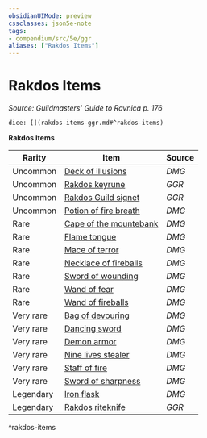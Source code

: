 ```yaml
---
obsidianUIMode: preview
cssclasses: json5e-note
tags:
- compendium/src/5e/ggr
aliases: ["Rakdos Items"]
---
```

# Rakdos Items
*Source: Guildmasters' Guide to Ravnica p. 176* 

`dice: [](rakdos-items-ggr.md#^rakdos-items)`

**Rakdos Items**

| Rarity | Item | Source |
|--------|------|--------|
| Uncommon | [Deck of illusions](z_compendium/items/deck-of-illusions.md) | *DMG* |
| Uncommon | [Rakdos keyrune](z_compendium/items/rakdos-keyrune-ggr.md) | *GGR* |
| Uncommon | [Rakdos Guild signet](z_compendium/items/rakdos-guild-signet-ggr.md) | *GGR* |
| Uncommon | [Potion of fire breath](z_compendium/items/potion-of-fire-breath.md) | *DMG* |
| Rare | [Cape of the mountebank](z_compendium/items/cape-of-the-mountebank.md) | *DMG* |
| Rare | [Flame tongue](z_compendium/items/flame-tongue.md) | *DMG* |
| Rare | [Mace of terror](z_compendium/items/mace-of-terror.md) | *DMG* |
| Rare | [Necklace of fireballs](z_compendium/items/necklace-of-fireballs.md) | *DMG* |
| Rare | [Sword of wounding](z_compendium/items/sword-of-wounding.md) | *DMG* |
| Rare | [Wand of fear](z_compendium/items/wand-of-fear.md) | *DMG* |
| Rare | [Wand of fireballs](z_compendium/items/wand-of-fireballs.md) | *DMG* |
| Very rare | [Bag of devouring](z_compendium/items/bag-of-devouring.md) | *DMG* |
| Very rare | [Dancing sword](z_compendium/items/dancing-sword.md) | *DMG* |
| Very rare | [Demon armor](z_compendium/items/demon-armor.md) | *DMG* |
| Very rare | [Nine lives stealer](z_compendium/items/nine-lives-stealer.md) | *DMG* |
| Very rare | [Staff of fire](z_compendium/items/staff-of-fire.md) | *DMG* |
| Very rare | [Sword of sharpness](z_compendium/items/sword-of-sharpness.md) | *DMG* |
| Legendary | [Iron flask](z_compendium/items/iron-flask.md) | *DMG* |
| Legendary | [Rakdos riteknife](z_compendium/items/rakdos-riteknife-ggr.md) | *GGR* |
^rakdos-items
